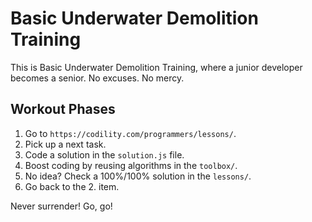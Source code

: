 # Basic Underwater Demolition Training

This is Basic Underwater Demolition Training, where a junior developer becomes a senior. No excuses. No mercy.

## Workout Phases

1. Go to `https://codility.com/programmers/lessons/`.
1. Pick up a next task.
1. Code a solution in the `solution.js` file.
1. Boost coding by reusing algorithms in the `toolbox/`.
1. No idea? Check a 100%/100% solution in the `lessons/`.
1. Go back to the 2. item.

Never surrender! Go, go!

